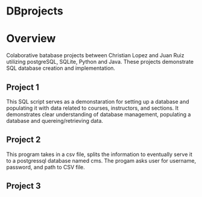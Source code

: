 # DBprojects
# Overview 
  Colaborative batabase projects between Christian Lopez and Juan Ruiz utilizing postgreSQL, SQLite, Python and Java. These projects demonstrate SQL database creation and implementation. 
## Project 1
  This SQL script serves as a demonstaration for setting up a database and populating it with data related to courses, instructors, and sections. It demonstrates clear understanding of database management, populating a database and quereing/retrieving data.
## Project 2
  This program takes in a csv file, splits the information to eventually serve it to a postgressql database named cms. The progam asks user for username, password, and path to CSV file.
## Project 3
  

